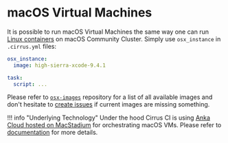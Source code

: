 # macOS Virtual Machines

It is possible to run macOS Virtual Machines the same way one can run [Linux containers](/guide/linux.md) on macOS Community Cluster. 
Simply use `osx_instance` in `.cirrus.yml` files:

```yaml
osx_instance:
  image: high-sierra-xcode-9.4.1

task:
  script: ...
```

Please refer to [`osx-images`](https://github.com/cirruslabs/osx-images) repository for a list of all available images and
don't hesitate to [create issues](https://github.com/cirruslabs/osx-images/issues) if current images are missing something.

!!! info "Underlying Technology"
    Under the hood Cirrus CI is using [Anka Cloud hosted on MacStadium](/guide/supported-computing-services.md#anka) for 
    orchestrating macOS VMs. Please refer to [documentation](/guide/supported-computing-services.md#anka) for more details.
